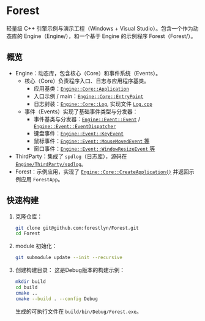 # Forest

轻量级 C++ 引擎示例与演示工程（Windows + Visual Studio）。包含一个作为动态库的 Engine（Engine/），和一个基于 Engine 的示例程序 Forest（Forest/）。

## 概览

- Engine：动态库，包含核心（Core）和事件系统（Events）。
  - 核心（Core）负责程序入口、日志与应用程序基类。
    - 应用基类：[`Engine::Core::Application`](Engine/src/Engine/Core/Application.h)
    - 入口示例 / main：[`Engine::Core::EntryPoint`](Engine/src/Engine/Core/EntryPoint.h)
    - 日志封装：[`Engine::Core::Log`](Engine/src/Engine/Core/Log.h), 实现文件 [`Log.cpp`](Engine/src/Engine/Core/Log.cpp)
  - 事件（Events）实现了基础事件类型与分发器：
    - 事件基类与分发器：[`Engine::Event::Event`](Engine/src/Engine/Events/Event.h) / [`Engine::Event::EventDispatcher`](Engine/src/Engine/Events/Event.h)
    - 键盘事件：[`Engine::Event::KeyEvent`](Engine/src/Engine/Events/KeyEvent.h)
    - 鼠标事件：[`Engine::Event::MouseMovedEvent` 等](Engine/src/Engine/Events/MouseEvent.h)
    - 窗口事件：[`Engine::Event::WindowResizeEvent` 等](Engine/src/Engine/Events/WindowEvent.h)
- ThirdParty：集成了 `spdlog`（日志库），源码在 [`Engine/ThirdParty/spdlog`](Engine/ThirdParty/spdlog)。
- Forest：示例应用，实现了 [`Engine::Core::CreateApplication()`](Forest/src/ForestApp.cpp) 并返回示例应用 `ForestApp`。


## 快速构建
1. 克隆仓库：
    ```sh
    git clone git@github.com:forestlyn/Forest.git
    cd Forest
    ```

2. module 初始化：
   ```sh
   git submodule update --init --recursive
   ```

3. 创建构建目录：
   这是Debug版本的构建示例：
   ```sh
   mkdir build
   cd build
   cmake ..
   cmake --build . --config Debug
   ```

   生成的可执行文件在 `build/bin/Debug/Forest.exe`。        